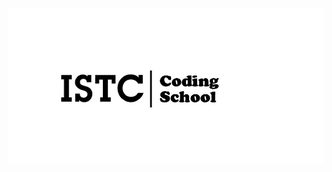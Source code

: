 <p align="center"><img src="https://github.com/VanHakobyan/ISTC_Coding_School/blob/master/2ba598f2b4265fb1.jpg"></p>
